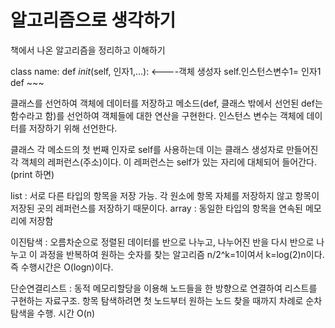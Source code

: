 # 알고리즘으로 생각하기 
책에서 나온 알고리즘을 정리하고 이해하기

class name:
	def _init_(self, 인자1,...):    <----객체 생성자
	    self.인스턴스변수1= 인자1
        def ~~~

클래스를 선언하여 객체에 데이터를 저장하고 메소드(def, 클래스 밖에서 선언된 def는 함수라고 함)를 선언하여 객체들에 대한 연산을 구현한다. 인스턴스 변수는 객체에 데이터를 저장하기 위해 선언한다. 

클래스 각 메소드의 첫 번째 인자로 self를 사용하는데 이는 클래스 생성자로 만들어진 각 객체의 레퍼런스(주소)이다. 이 레퍼런스는 self가 있는 자리에 대체되어 들어간다. (print 하면)

list : 서로 다른 타입의 항목을 저장 가능. 각 원소에 항목 자체를 저장하지 않고 항목이 저장된 곳의 레퍼런스를 저장하기 때문이다.
array : 동일한 타입의 항목을 연속된 메모리에 저장함

이진탐색 : 오름차순으로 정렬된 데이터를 반으로 나누고, 나누어진 반을 다시 반으로 나누고 이 과정을 반복하여 원하는 숫자를 찾는 알고리즘 n/2^k=1이여서 k=log(2)n이다. 즉 수행시간은 O(logn)이다.

단순연결리스트 : 동적 메모리할당을 이용해 노드들을 한 방향으로 연결하여 리스트를 구현하는 자료구조. 항목 탐색하려면 첫 노드부터 원하는 노드 찾을 때까지 차례로 순차 탐색을 수행. 시간 O(n)


